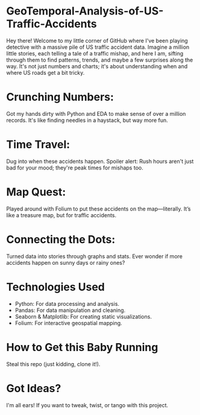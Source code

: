 # GeoTemporal-Analysis-of-US-Traffic-Accidents
Hey there! Welcome to my little corner of GitHub where I've been playing detective with a massive pile of US traffic accident data. Imagine a million little stories, each telling a tale of a traffic mishap, and here I am, sifting through them to find patterns, trends, and maybe a few surprises along the way. It's not just numbers and charts; it's about understanding when and where US roads get a bit tricky.
# Crunching Numbers: 
Got my hands dirty with Python and EDA to make sense of over a million records. It's like finding needles in a haystack, but way more fun.
# Time Travel: 
Dug into when these accidents happen. Spoiler alert: Rush hours aren't just bad for your mood; they're peak times for mishaps too.
# Map Quest: 
Played around with Folium to put these accidents on the map—literally. It’s like a treasure map, but for traffic accidents.
# Connecting the Dots: 
Turned data into stories through graphs and stats. Ever wonder if more accidents happen on sunny days or rainy ones? 

# Technologies Used
* Python: For data processing and analysis.
* Pandas: For data manipulation and cleaning.
* Seaborn & Matplotlib: For creating static visualizations.
* Folium: For interactive geospatial mapping.

# How to Get this Baby Running
Steal this repo (just kidding, clone it!).
# Got Ideas?
I'm all ears! If you want to tweak, twist, or tango with this project. 
